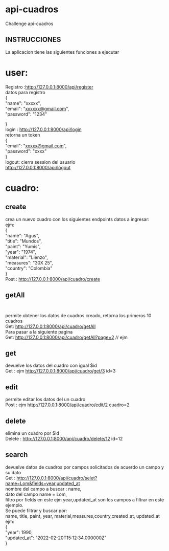 # api-cuadros
Challenge api-cuadros
## INSTRUCCIONES

La aplicacion tiene las siguientes funciones a ejecutar <br>
# user:<br>
Registro :http://127.0.0.1:8000/api/register <br>
datos para registro <br>
{<br>
"name": "xxxxx",<br>
"email": "xxxxxx@gmail.com", <br>
"password": "1234"<br>

}<br>
login : http://127.0.0.1:8000/api/login <br>
retorna un token<br>
{<br>
"email": "xxxxx@gmail.com", <br>
"password": "xxxx"<br>
}<br>
logout: cierra session del usuario <br>
http://127.0.0.1:8000/api/logout <br>


# cuadro:

## create
crea un nuevo cuadro con los siguientes endpoints datos a ingresar: <br>
ejm: <br>
{<br>
"name": "Agus", <br>
"title": "Mundos", <br>
"paint": "Yumis", <br>
"year": "1974", <br>
"material": "Lienzo", <br>
"measures": "30X 25", <br>
"country": "Colombia" <br>
} <br>
Post : http://127.0.0.1:8000/api/cuadro/create <br>

## getAll <br><br>
permite obtener los datos de cuadros creado, retorna los primeros 10 cuadros <br>
Get: http://127.0.0.1:8000/api/cuadro/getAll <br>
Para pasar a la siguiente pagina <br>
Get: http://127.0.0.1:8000/api/cuadro/getAll?page=2 // ejm <br>

## get<br>
devuelve los datos del cuadro con igual $id <br>
Get : ejm http://127.0.0.1:8000/api/cuadro/get/3 id=3 <br>

## edit<br>
permite editar los datos del un cuadro <br>
Post : ejm http://127.0.0.1:8000/api/cuadro/edit/2 cuadro=2 <br>

## delete <br>
elimina un cuadro por $id <br>
Delete : http://127.0.0.1:8000/api/cuadro/delete/12 id=12 <br>

## search <br>
devuelve datos de cuadros por campos solicitados de acuerdo un campo y su dato <br>
Get : http://127.0.0.1:8000/api/cuadro/selet?name=Lom&fields=year,updated_at <br>
nombre del campo a buscar : name,<br>
dato del campo  name = Lom, <br>
filtro por fields en este ejm year,updated_at son los campos a filtrar en este ejemplo. <br>
Se puede filtrar y buscar por: <br>
name, title, paint, year, material,measures,country,created_at, updated_at <br>
ejm: <br>
{ <br>
"year": 1990, <br>
"updated_at": "2022-02-20T15:12:34.000000Z" <br>
} <br>
